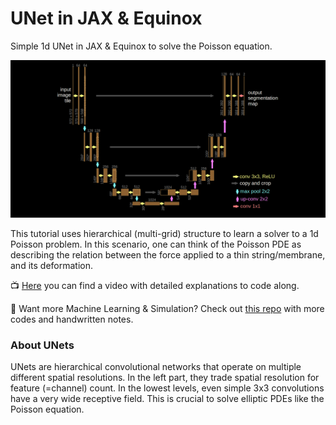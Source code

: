 # UNet in JAX & Equinox
Simple 1d UNet in JAX &amp; Equinox to solve the Poisson equation.

![](unet-schematic.png)

This tutorial uses hierarchical (multi-grid) structure to learn a solver to a 1d
Poisson problem. In this scenario, one can think of the Poisson PDE as
describing the relation between the force applied to a thin string/membrane, and
its deformation.

📺 [Here](https://youtu.be/dqpA3Z86qkI) you can find a video with detailed explanations to code along.

💽 Want more Machine Learning & Simulation? Check out [this
repo](https://github.com/Ceyron/machine-learning-and-simulation) with more codes
and handwritten notes.

### About UNets

UNets are hierarchical convolutional networks that operate on multiple different
spatial resolutions. In the left part, they trade spatial resolution for feature
(=channel) count. In the lowest levels, even simple 3x3 convolutions have a very
wide receptive field. This is crucial to solve elliptic PDEs like the Poisson
equation.
